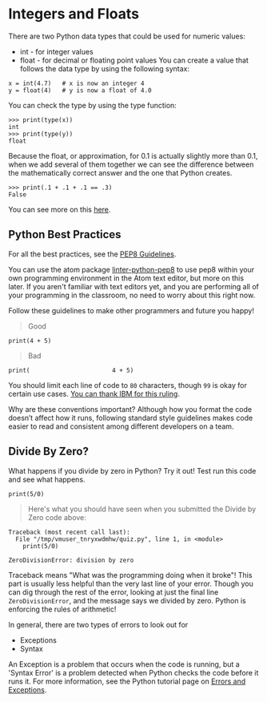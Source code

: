 # Integers and Floats

There are two Python data types that could be used for numeric values:

- int - for integer values
- float - for decimal or floating point values
  You can create a value that follows the data type by using the following syntax:

```
x = int(4.7)   # x is now an integer 4
y = float(4)   # y is now a float of 4.0
```

You can check the type by using the type function:

```
>>> print(type(x))
int
>>> print(type(y))
float
```

Because the float, or approximation, for 0.1 is actually slightly more than 0.1, when we add several of them together we can see the difference between the mathematically correct answer and the one that Python creates.

```
>>> print(.1 + .1 + .1 == .3)
False
```

You can see more on this [here](https://docs.python.org/3/tutorial/floatingpoint.html).

## Python Best Practices

For all the best practices, see the [PEP8 Guidelines](https://peps.python.org/pep-0008/).

You can use the atom package [linter-python-pep8](https://atom.io/packages/linter-python-pep8) to use pep8 within your own programming environment in the Atom text editor, but more on this later. If you aren't familiar with text editors yet, and you are performing all of your programming in the classroom, no need to worry about this right now.

Follow these guidelines to make other programmers and future you happy!

> Good

```
print(4 + 5)
```

> Bad

```
print(                       4 + 5)
```

You should limit each line of code to `80` characters, though `99` is okay for certain use cases. [You can thank IBM for this ruling](https://softwareengineering.stackexchange.com/questions/148677/why-is-80-characters-the-standard-limit-for-code-width).

Why are these conventions important? Although how you format the code doesn’t affect how it runs, following standard style guidelines makes code easier to read and consistent among different developers on a team.

## Divide By Zero?

What happens if you divide by zero in Python? Try it out! Test run this code and see what happens.

```
print(5/0)
```

> Here's what you should have seen when you submitted the Divide by Zero code above:

```
Traceback (most recent call last):
  File "/tmp/vmuser_tnryxwdmhw/quiz.py", line 1, in <module>
    print(5/0)

ZeroDivisionError: division by zero
```

Traceback means "What was the programming doing when it broke"! This part is usually less helpful than the very last line of your error. Though you can dig through the rest of the error, looking at just the final line `ZeroDivisionError`, and the message says we divided by zero. Python is enforcing the rules of arithmetic!

In general, there are two types of errors to look out for

- Exceptions
- Syntax

An Exception is a problem that occurs when the code is running, but a 'Syntax Error' is a problem detected when Python checks the code before it runs it. For more information, see the Python tutorial page on [Errors and Exceptions](https://docs.python.org/3/tutorial/errors.html).

